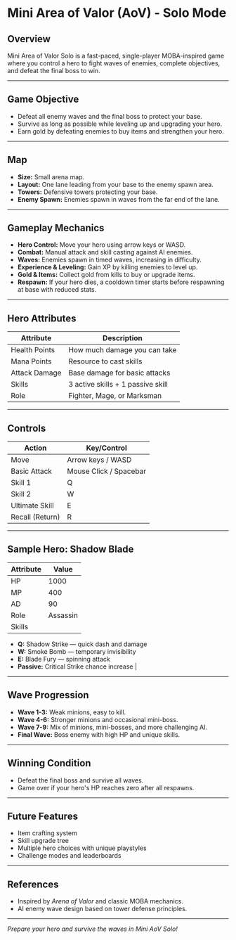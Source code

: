 # Mini Area of Valor (AoV) - Solo Mode

## Overview
Mini Area of Valor Solo is a fast-paced, single-player MOBA-inspired game where you control a hero to fight waves of enemies, complete objectives, and defeat the final boss to win.

---

## Game Objective
- Defeat all enemy waves and the final boss to protect your base.
- Survive as long as possible while leveling up and upgrading your hero.
- Earn gold by defeating enemies to buy items and strengthen your hero.

---

## Map

- **Size:** Small arena map.
- **Layout:** One lane leading from your base to the enemy spawn area.
- **Towers:** Defensive towers protecting your base.
- **Enemy Spawn:** Enemies spawn in waves from the far end of the lane.

---

## Gameplay Mechanics

- **Hero Control:** Move your hero using arrow keys or WASD.
- **Combat:** Manual attack and skill casting against AI enemies.
- **Waves:** Enemies spawn in timed waves, increasing in difficulty.
- **Experience & Leveling:** Gain XP by killing enemies to level up.
- **Gold & Items:** Collect gold from kills to buy or upgrade items.
- **Respawn:** If your hero dies, a cooldown timer starts before respawning at base with reduced stats.

---

## Hero Attributes

| Attribute      | Description                         |
|----------------|-----------------------------------|
| Health Points  | How much damage you can take       |
| Mana Points    | Resource to cast skills            |
| Attack Damage  | Base damage for basic attacks      |
| Skills         | 3 active skills + 1 passive skill  |
| Role           | Fighter, Mage, or Marksman         |

---

## Controls

| Action          | Key/Control      |
|-----------------|------------------|
| Move            | Arrow keys / WASD |
| Basic Attack    | Mouse Click / Spacebar |
| Skill 1         | Q                |
| Skill 2         | W                |
| Ultimate Skill  | E                |
| Recall (Return) | R                |

---

## Sample Hero: Shadow Blade

| Attribute      | Value          |
|----------------|----------------|
| HP             | 1000           |
| MP             | 400            |
| AD             | 90             |
| Role           | Assassin       |
| Skills         |  
- **Q:** Shadow Strike — quick dash and damage  
- **W:** Smoke Bomb — temporary invisibility  
- **E:** Blade Fury — spinning attack  
- **Passive:** Critical Strike chance increase |

---

## Wave Progression

- **Wave 1-3:** Weak minions, easy to kill.
- **Wave 4-6:** Stronger minions and occasional mini-boss.
- **Wave 7-9:** Mix of minions, mini-bosses, and more challenging AI.
- **Final Wave:** Boss enemy with high HP and unique skills.

---

## Winning Condition

- Defeat the final boss and survive all waves.
- Game over if your hero's HP reaches zero after all respawns.

---

## Future Features

- Item crafting system
- Skill upgrade tree
- Multiple hero choices with unique playstyles
- Challenge modes and leaderboards

---

## References

- Inspired by *Arena of Valor* and classic MOBA mechanics.
- AI enemy wave design based on tower defense principles.

---

*Prepare your hero and survive the waves in Mini AoV Solo!*

